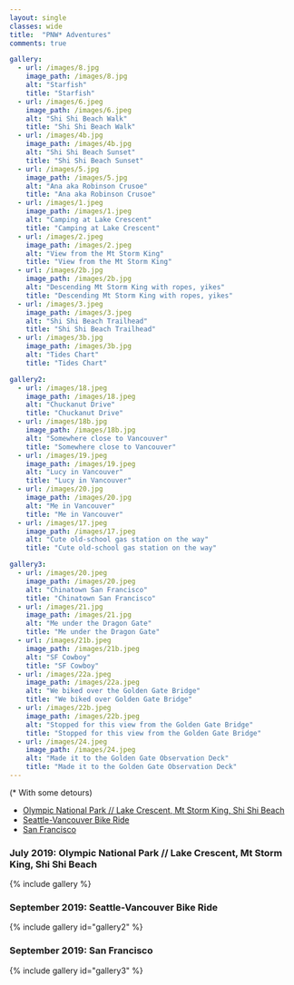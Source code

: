 ```yaml
---
layout: single
classes: wide
title:  "PNW* Adventures"
comments: true

gallery:
  - url: /images/8.jpg
    image_path: /images/8.jpg
    alt: "Starfish"
    title: "Starfish"
  - url: /images/6.jpeg
    image_path: /images/6.jpeg
    alt: "Shi Shi Beach Walk"
    title: "Shi Shi Beach Walk" 
  - url: /images/4b.jpg
    image_path: /images/4b.jpg
    alt: "Shi Shi Beach Sunset"
    title: "Shi Shi Beach Sunset"
  - url: /images/5.jpg
    image_path: /images/5.jpg
    alt: "Ana aka Robinson Crusoe"
    title: "Ana aka Robinson Crusoe" 
  - url: /images/1.jpeg
    image_path: /images/1.jpeg
    alt: "Camping at Lake Crescent"
    title: "Camping at Lake Crescent"
  - url: /images/2.jpeg
    image_path: /images/2.jpeg
    alt: "View from the Mt Storm King"
    title: "View from the Mt Storm King"
  - url: /images/2b.jpg
    image_path: /images/2b.jpg
    alt: "Descending Mt Storm King with ropes, yikes"
    title: "Descending Mt Storm King with ropes, yikes"
  - url: /images/3.jpeg
    image_path: /images/3.jpeg
    alt: "Shi Shi Beach Trailhead"
    title: "Shi Shi Beach Trailhead"
  - url: /images/3b.jpg
    image_path: /images/3b.jpg
    alt: "Tides Chart"
    title: "Tides Chart"  

gallery2:
  - url: /images/18.jpeg
    image_path: /images/18.jpeg
    alt: "Chuckanut Drive"
    title: "Chuckanut Drive"
  - url: /images/18b.jpg
    image_path: /images/18b.jpg
    alt: "Somewhere close to Vancouver"
    title: "Somewhere close to Vancouver"
  - url: /images/19.jpeg
    image_path: /images/19.jpeg
    alt: "Lucy in Vancouver"
    title: "Lucy in Vancouver"
  - url: /images/20.jpg
    image_path: /images/20.jpg
    alt: "Me in Vancouver"
    title: "Me in Vancouver"
  - url: /images/17.jpeg
    image_path: /images/17.jpeg
    alt: "Cute old-school gas station on the way"
    title: "Cute old-school gas station on the way"

gallery3:
  - url: /images/20.jpeg
    image_path: /images/20.jpeg
    alt: "Chinatown San Francisco"
    title: "Chinatown San Francisco"
  - url: /images/21.jpg
    image_path: /images/21.jpg
    alt: "Me under the Dragon Gate"
    title: "Me under the Dragon Gate"
  - url: /images/21b.jpeg
    image_path: /images/21b.jpeg
    alt: "SF Cowboy"
    title: "SF Cowboy"
  - url: /images/22a.jpeg
    image_path: /images/22a.jpeg
    alt: "We biked over the Golden Gate Bridge"
    title: "We biked over Golden Gate Bridge"
  - url: /images/22b.jpeg
    image_path: /images/22b.jpeg
    alt: "Stopped for this view from the Golden Gate Bridge"
    title: "Stopped for this view from the Golden Gate Bridge"
  - url: /images/24.jpeg
    image_path: /images/24.jpeg
    alt: "Made it to the Golden Gate Observation Deck"
    title: "Made it to the Golden Gate Observation Deck"
---
```


(\* With some detours)

* [Olympic National Park // Lake Crescent, Mt Storm King, Shi Shi Beach](https://www.anamarasovic.com/pnw/#july-2019-lake-crescent-mt-storm-king-and-shi-shi-beach)
* [Seattle-Vancouver Bike Ride](https://www.anamarasovic.com/pnw/#september-2019-seattle-vancouver-bike-ride)
* [San Francisco](https://www.anamarasovic.com/pnw/#september-2019-san-francisco)

### July 2019: Olympic National Park // Lake Crescent, Mt Storm King, Shi Shi Beach

{% include gallery %}

### September 2019: Seattle-Vancouver Bike Ride

{% include gallery id="gallery2" %}

### September 2019: San Francisco

{% include gallery id="gallery3" %}
